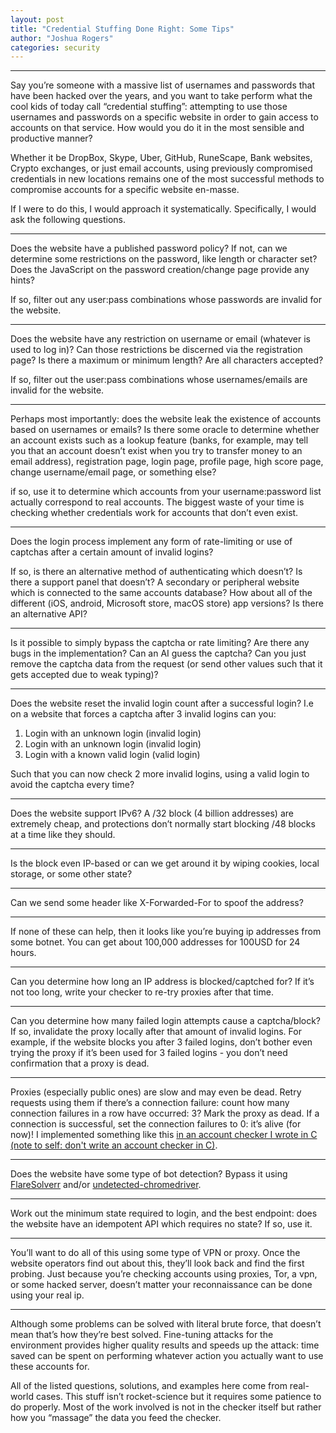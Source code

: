 ```yaml
---
layout: post
title: "Credential Stuffing Done Right: Some Tips"
author: "Joshua Rogers"
categories: security
---
```


---

Say you’re someone with a massive list of usernames and passwords that have been hacked over the years, and you want to take perform what the cool kids of today call “credential stuffing”: attempting to use those usernames and passwords on a specific website in order to gain access to accounts on that service. How would you do it in the most sensible and productive manner?

Whether it be DropBox, Skype, Uber, GitHub, RuneScape, Bank websites, Crypto exchanges, or just email accounts, using previously compromised credentials in new locations remains one of the most successful methods to compromise accounts for a specific website en-masse.

If I were to do this, I would approach it systematically. Specifically, I would ask the following questions.

---

Does the website have a published password policy? If not, can we determine some restrictions on the password, like length or character set? Does the JavaScript on the password creation/change page provide any hints?

If so, filter out any user:pass combinations whose passwords are invalid for the website.

---

Does the website have any restriction on username or email (whatever is used to log in)? Can those restrictions be discerned via the registration page? Is there a maximum or minimum length? Are all characters accepted?

If so, filter out the user:pass combinations whose usernames/emails are invalid for the website.

---

Perhaps most importantly: does the website leak the existence of accounts based on usernames or emails? Is there some oracle to determine whether an account exists such as a lookup feature (banks, for example, may tell you that an account doesn’t exist when you try to transfer money to an email address), registration page, login page, profile page, high score page, change username/email page, or something else?

if so, use it to determine which accounts from your username:password list actually correspond to real accounts. The biggest waste of your time is checking whether credentials work for accounts that don’t even exist.

---

Does the login process implement any form of rate-limiting or use of captchas after a certain amount of invalid logins?

If so, is there an alternative method of authenticating which doesn’t? Is there a support panel that doesn’t? A secondary or peripheral website which is connected to the same accounts database? How about all of the different (iOS, android, Microsoft store, macOS store) app versions? Is there an alternative API?

---

Is it possible to simply bypass the captcha or rate limiting? Are there any bugs in the implementation? Can an AI guess the captcha? Can you just remove the captcha data from the request (or send other values such that it gets accepted due to weak typing)?

---

Does the website reset the invalid login count after a successful login? I.e on a website that forces a captcha after 3 invalid logins can you:

1. Login with an unknown login (invalid login)
2. Login with an unknown login (invalid login)
3. Login with a known valid login (valid login)

Such that you can now check 2 more invalid logins, using a valid login to avoid the captcha every time?

---

Does the website support IPv6? A /32 block (4 billion addresses) are extremely cheap, and protections don’t normally start blocking /48 blocks at a time like they should.

---

Is the block even IP-based or can we get around it by wiping cookies, local storage, or some other state?

---

Can we send some header like X-Forwarded-For to spoof the address?

---

If none of these can help, then it looks like you’re buying ip addresses from some botnet. You can get about 100,000 addresses for 100USD for 24 hours.

---

Can you determine how long an IP address is blocked/captched for? If it’s not too long, write your checker to re-try proxies after that time.

---

Can you determine how many failed login attempts cause a captcha/block? If so, invalidate the proxy locally after that amount of invalid logins. For example, if the website blocks you after 3 failed logins, don’t bother even trying the proxy if it’s been used for 3 failed logins - you don’t need confirmation that a proxy is dead.

---

Proxies (especially public ones) are slow and may even be dead. Retry requests using them if there’s a connection failure: count how many connection failures in a row have occurred: 3? Mark the proxy as dead. If a connection is successful, set the connection failures to 0: it’s alive (for now)! I implemented something like this [in an account checker I wrote in C (note to self: don't write an account checker in C)](https://github.com/MegaManSec/RS-Account-Checker).

---

Does the website have some type of bot detection? Bypass it using [FlareSolverr](https://github.com/FlareSolverr/FlareSolverr) and/or [undetected-chromedriver](https://github.com/ultrafunkamsterdam/undetected-chromedriver).

---

Work out the minimum state required to login, and the best endpoint: does the website have an idempotent API which requires no state? If so, use it.

---

You’ll want to do all of this using some type of VPN or proxy. Once the website operators find out about this, they’ll look back and find the first probing. Just because you’re checking accounts using proxies, Tor, a vpn, or some hacked server, doesn’t matter your reconnaissance can be done using your real ip.

---

Although some problems can be solved with literal brute force, that doesn’t mean that’s how they’re best solved. Fine-tuning attacks for the environment provides higher quality results and speeds up the attack: time saved can be spent on performing whatever action you actually want to use these accounts for.

All of the listed questions, solutions, and examples here come from real-world cases. This stuff isn’t rocket-science but it requires some patience to do properly. Most of the work involved is not in the checker itself but rather how you “massage” the data you feed the checker.
